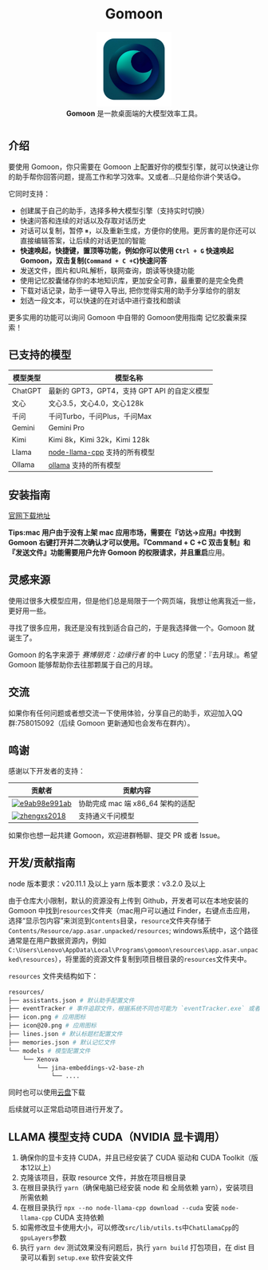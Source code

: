 <h1 align="center">Gomoon</h1>
<div align="center">
<img order-radius="100px" height="150px" src="https://github.com/wizardAEI/blog-images/blob/main/gomoon-icon.png" alt=""/>
<div><b>Gomoon</b> 是一款桌面端的大模型效率工具。</div>
</div>

<h1 align="center"> </h1>

## 介绍

<img order-radius="100px" align="right"  height="450px" src="https://github.com/wizardAEI/Gomoon/assets/61337085/fd5336ae-e8c1-4ec8-83f5-12eccdaae63f" alt=""/>

要使用 Gomoon，你只需要在 Gomoon 上配置好你的模型引擎，就可以快速让你的助手帮你回答问题，提高工作和学习效率。又或者...只是给你讲个笑话😋。

它同时支持：

- 创建属于自己的助手，选择多种大模型引擎（支持实时切换）
- 快速问答和连续的对话以及存取对话历史
- 对话可以复制，暂停 ⏸，以及重新生成，方便你的使用。更厉害的是你还可以直接编辑答案，让后续的对话更加的智能
- **快速唤起，快捷键，置顶等功能，例如你可以使用 `Ctrl + G` 快速唤起 Gomoon，双击复制(`Command + C +C`)快速问答**
- 发送文件，图片和URL解析，联网查询，朗读等快捷功能
- 使用记忆胶囊储存你的本地知识库，更加安全可靠，最重要的是完全免费
- 下载对话记录，助手一键导入导出, 把你觉得实用的助手分享给你的朋友
- 划选一段文本，可以快速的在对话中进行查找和朗读

更多实用的功能可以询问 Gomoon 中自带的 Gomoon使用指南 记忆胶囊来探索！

## 已支持的模型

| 模型类型 | 模型名称                                                                    |
| -------- | --------------------------------------------------------------------------- |
| ChatGPT  | 最新的 GPT3，GPT4，支持 GPT API 的自定义模型                                |
| 文心     | 文心3.5，文心4.0，文心128k                                                  |
| 千问     | 千问Turbo，千问Plus，千问Max                                                |
| Gemini   | Gemini Pro                                                                  |
| Kimi     | Kimi 8k，Kimi 32k，Kimi 128k                                                |
| Llama    | [node-llama-cpp](https://withcatai.github.io/node-llama-cpp) 支持的所有模型 |
| Ollama   | [ollama](https://ollama.com/) 支持的所有模型                                |

## 安装指南

[官网下载地址](https://gomoon.top)

**Tips:**mac 用户由于没有上架 mac 应用市场，需要在『**访达**→应用』中找到 Gomoon 右键打开并二次确认才可以使用。『Command + C +C 双击复制』和『发送文件』功能需要用户允许 Gomoon 的权限请求，并且**重启**应用。

## 灵感来源

使用过很多大模型应用，但是他们总是局限于一个网页端，我想让他离我近一些，更好用一些。

寻找了很多应用，我还是没有找到适合自己的，于是我选择做一个。Gomoon 就诞生了。

Gomoon 的名字来源于 _赛博朋克：边缘行者_ 的中 Lucy 的愿望：『去月球』。希望 Gomoon 能够帮助你去往那颗属于自己的月球。

## 交流

如果你有任何问题或者想交流一下使用体验，分享自己的助手，欢迎加入QQ群:758015092（后续 Gomoon 更新通知也会发布在群内）。

## 鸣谢

感谢以下开发者的支持：

| 贡献者                                                                                          | 贡献内容                          |
| ----------------------------------------------------------------------------------------------- | --------------------------------- |
| [![e9ab98e991ab](https://github.com/e9ab98e991ab.png?size=50)](https://github.com/e9ab98e991ab) | 协助完成 mac 端 x86_64 架构的适配 |
| [![zhengxs2018](https://github.com/zhengxs2018.png?size=50)](https://github.com/zhengxs2018)    | 支持通义千问模型                  |

如果你也想一起共建 Gomoon，欢迎进群畅聊、提交 PR 或者 Issue。

## 开发/贡献指南

node 版本要求：v20.11.1 及以上
yarn 版本要求：v3.2.0 及以上

由于仓库大小限制，默认的资源没有上传到 Github，开发者可以在本地安装的 Gomoon 中找到`resources`文件夹（mac用户可以通过 Finder，右键点击应用，选择“显示包内容”来浏览到`Contents`目录，`resource`文件夹存储于`Contents/Resource/app.asar.unpacked/resources`; windows系统中，这个路径通常是在用户数据资源内，例如 `C:\Users\Lenovo\AppData\Local\Programs\gomoon\resources\app.asar.unpacked\resources`），将里面的资源文件复制到项目根目录的`resources`文件夹中。

`resources` 文件夹结构如下：

```bash
resources/
├── assistants.json # 默认助手配置文件
├── eventTracker # 事件追踪文件，根据系统不同也可能为 `eventTracker.exe` 或者 `eventTracker-x86`
├── icon.png # 应用图标
├── icon@20.png # 应用图标
├── lines.json # 默认标题栏配置文件
├── memories.json # 默认记忆文件
└── models # 模型配置文件
    └── Xenova
        └── jina-embeddings-v2-base-zh
            └── ....
```

同时也可以使用[云盘](https://www.123pan.com/s/Cwttjv-VASXv.html)下载

后续就可以正常启动项目进行开发了。

## LLAMA 模型支持 CUDA（NVIDIA 显卡调用）

1. 确保你的显卡支持 CUDA，并且已经安装了 CUDA 驱动和 CUDA Toolkit（版本12以上）
2. 克隆该项目，获取 resource 文件，并放在项目根目录
3. 在根目录执行 `yarn`（确保电脑已经安装 node 和 全局依赖 yarn），安装项目所需依赖
4. 在根目录执行 `npx --no node-llama-cpp download --cuda` 安装 `node-llama-cpp` CUDA 支持依赖
5. 如需修改显卡使用大小，可以修改`src/lib/utils.ts`中`ChatLlamaCpp`的`gpuLayers`参数
6. 执行 `yarn dev` 测试效果没有问题后，执行 `yarn build` 打包项目，在 dist 目录可以看到 `setup.exe` 软件安装文件
